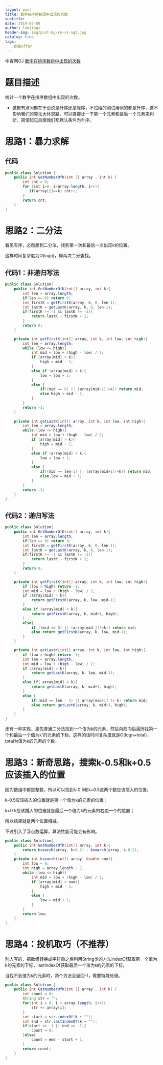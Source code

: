 ```yaml
---
layout: post                          
title: 数字在排序数组中出现的次数                             
subtitle:                             
date: 2019-07-09                      
author: luojiaqi                      
header-img: img/post-bg-re-vs-ng2.jpg 
catalog: true                         
tags:                                 
    剑指offer                             
---
```

牛客网OJ [数字在排序数组中出现的次数](https://www.nowcoder.com/practice/70610bf967994b22bb1c26f9ae901fa2?tpId=13&tqId=11190&tPage=2&rp=1&ru=%2Fta%2Fcoding-interviews&qru=%2Fta%2Fcoding-interviews%2Fquestion-ranking)

# 题目描述

统计一个数字在排序数组中出现的次数。

+ 这题有点问题在于没说是升序还是降序，不过给的测试用例的都是升序，这不影响我们的算法大体思路，可以直接比一下第一个元素和最后一个元素来判断，简便起见后面我们都默认条件为升序。

# 思路1：暴力求解

## 代码

```java
public class Solution {
    public int GetNumberOfK(int [] array , int k) {
        int cnt = 0;
        for (int i=0; i<array.length; i++){
           if(array[i]==k) cnt++;
        }
        return cnt;
    }
}
```

# 思路2：二分法

看见有序，必然想到二分法，找到第一次和最后一次出现k的位置。

这样时间复杂度为O(logn)，即两次二分查找。

## 代码1：非递归写法

```java
public class Solution{
    public int GetNumberOfK(int[] array, int k){
        int len = array.length;
        if(len == 0) return 0;
        int firstK = getFirstK(array, k, 0, len-1);
        int lastK = getLastK(array, k, 0, len-1);
        if(firstK != -1 && lastK != -1){
            return lastK - firstK + 1;
        }
        return 0;
    }

    private int getFirstK(int[] array, int k, int low, int high){
        int len = array.length;
        while (low <= high){
            int mid = low + (high - low) / 2;
            if (array[mid] > k){
                high = mid - 1;
            }
            else if (array[mid] < k){
                low = low + 1;
            }
            else {
                if((mid == 0) || (array[mid-1]!=k)) return mid;
                else high = mid - 1;
            }
        }
        return -1;
    }
    
    private int getLastK(int[] array, int k, int low, int high){
        int len = array.length;
        while (low <= high){
            int mid = low + (high - low) / 2;
            if (array[mid] > k){
                high = mid - 1;
            }
            else if (array[mid] < k){
                low = low + 1;
            }
            else {
                if((mid == len-1) || (array[mid+1]!=k)) return mid;
                else low = mid + 1;
            }
        }
        return -1;
    }
}
```

## 代码2：递归写法

```java
public class Solution{
    public int GetNumberOfK(int[] array, int k){
        int len = array.length;
        if(len == 0) return 0;
        int firstK = getFirstK(array, k, 0, len-1);
        int lastK = getLastK(array, k, 0, len-1);
        if(firstK != -1 && lastK != -1){
            return lastK - firstK + 1;
        }
        return 0;
    }

    private int getFirstK(int[] array, int k, int low, int high){
        if (low > high) return -1;
        int mid = low + (high - low) / 2;
        if (array[mid] > k){
            return getFirstK(array, k, low, mid-1);
        }
        else if (array[mid] < k){
            return getFirstK(array, k, mid+1, high);
        }
        else{
            if ((mid == 0) || (array[mid-1]!=k)) return mid;
            else return getFirstK(array, k, low, mid-1);
        }
    }

    private int getLastK(int[] array, int k, int low, int high){
        if (low > high) return -1;
        int len = array.length;
        int mid = low + (high - low) / 2;
        if (array[mid] > k){
			return getLastK(array, k, low, mid-1);
        }
        else if( array[mid] < k){
            return getLastK(array, k, mid+1, high);
        }
        else {
            if((mid == len - 1) || array[mid+1] != k) return mid;
            else return getLastK(array, k, mid+1, high);
        }
    }
}
```

还有一种实现，是先普通二分法找到一个值为k的元素，然后向前向后遍历找第一个和最后一个值为k'的元素的下标，这样的话时间复杂度就是O(logn+total)，total为值为k的元素的个数。

# 思路3：新奇思路，搜索k-0.5和k+0.5应该插入的位置

因为数组中都是整数，所以可以找到k-0.5和k+0.5这两个数应该插入的位置。

k-0.5应该插入的位置就是第一个值为k的元素的位置；

k+0.5应该插入的位置就是最后一个值为k的元素的右边一个的位置；

所以结果就是两个位置相减。

不过引入了浮点数运算，算法性能可能会有影响。

```java
public class Solution{
    public int GetNumberOfK(int[] array, int k){
		return bsearch(array, k+0.5) - bsearch(array, k-0.5); 
    }
    private int bsearch(int[] array, double num){
        int low = 0;
        int high = array.length - 1;
        while (low <= high){
            int mid = low + (high - low) / 2;
            if (array[mid] > num){
                high = mid - 1;
            }
            else {
                low = mid + 1;
            }
        }
        return low;
    }
}
```



# 思路4：投机取巧（不推荐）

别人写的，把数组转换成字符串之后利用String类的方法indexOf获取第一个值为k的元素的下标，lastIndexOf获取最后一个值为k的元素的下标。

当找不到值为k的元素时，两个方法会返回-1，需要特殊处理。

```java
public class Solution {
    public int GetNumberOfK(int [] array , int k) {
        int count = 0;
        String str = "";
        for(int i = 0; i < array.length; i++){
            str += array[i];
        }
        int start = str.indexOf(k + "");
        int end = str.lastIndexOf(k + "");
        if(start == -1 || end == -1){
            count = 0;
        }else{
            count = end - start + 1;
        }
        return count;
    }
}
```


